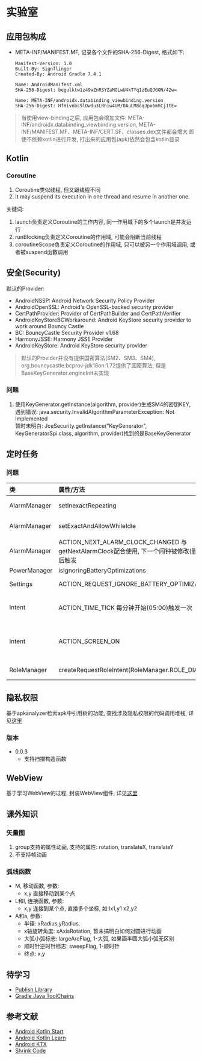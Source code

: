 # 实验室

## 应用包构成

- META-INF/MANIFEST.MF, 记录各个文件的SHA-256-Digest, 格式如下:
    ```text
    Manifest-Version: 1.0
    Built-By: Signflinger
    Created-By: Android Gradle 7.4.1
  
    Name: AndroidManifest.xml
    SHA-256-Digest: begulktw1z49wZnRSYZaMGLwU4kTYq1zEuQJGON/42w=
  
    Name: META-INF/androidx.databinding_viewbinding.version
    SHA-256-Digest: HfHivnbc9lDwdu3LRhiw4UM/0AuLM8oqJpx6mhCj1tE=
    ```

> 当使用view-binding之后, 应用包会增加文件: META-INF/androidx.databinding_viewbinding.version, META-INF/MANIFEST.MF、META-INF/CERT.SF、classes.dex文件都会增大
> 即使不依赖kotlin进行开发, 打出来的应用包(apk)依然会包含kotlin目录

## Kotlin

### Coroutine

1. Coroutine类似线程, 但又跟线程不同
2. It may suspend its execution in one thread and resume in another one.

关键词:
1. launch负责定义Coroutine的工作内容, 同一作用域下的多个launch是并发运行
2. runBlocking负责定义Coroutine的作用域, 可能会阻断当前线程
3. coroutineScope负责定义Coroutine的作用域, 只可以被另一个作用域调用, 或者被suspend函数调用

## 安全(Security)

默认的Provider:
- AndroidNSSP: Android Network Security Policy Provider
- AndroidOpenSSL: Android's OpenSSL-backed security provider
- CertPathProvider: Provider of CertPathBuilder and CertPathVerifier
- AndroidKeyStoreBCWorkaround: Android KeyStore security provider to work around Bouncy Castle
- BC: BouncyCastle Security Provider v1.68
- HarmonyJSSE: Harmony JSSE Provider
- AndroidKeyStore: Android KeyStore security provider

> 默认的Provider并没有提供国密算法(SM2、SM3、SM4), org.bouncycastle:bcprov-jdk18on:1.72提供了国密算法, 但是BaseKeyGenerator.engineInit未实现


### 问题

1. 使用KeyGenerator.getInstance(algorithm, provider)生成SM4的密钥KEY, 遇到错误: java.security.InvalidAlgorithmParameterException: Not Implemented  
   暂时未明白: JceSecurity.getInstance("KeyGenerator", KeyGeneratorSpi.class, algorithm, provider)找到的是BaseKeyGenerator

## 定时任务

### 问题

| 类 | 属性/方法 | OPPO Reno 3 元气版 |
| :-- | :-- | :-- |
| AlarmManager | setInexactRepeating | 应用切后台锁屏, 闹钟无法触发, 解锁打开应用, 触发闹钟 |
| AlarmManager | setExactAndAllowWhileIdle | 应用切后台锁屏, 闹钟无法触发, 解锁打开应用, 触发闹钟 |
| AlarmManager | ACTION_NEXT_ALARM_CLOCK_CHANGED  与getNextAlarmClock配合使用, 下一个闹钟被修改(删除)之后触发 | 应用切换至后台, 不会收到广播 |
| PowerManager | isIgnoringBatteryOptimizations | false |
| Settings | ACTION_REQUEST_IGNORE_BATTERY_OPTIMIZATIONS | No Activity found to handle Intent |
| Intent | ACTION_TIME_TICK  每分钟开始(05:00)触发一次 | 应用切后台锁屏, 闹钟无法触发, 解锁打开应用, 收到最近一次的广播 |
| Intent | ACTION_SCREEN_ON  | 应用处于前台, 点亮屏幕, 不论是否解锁成功, 应用就能收到广播; 应用处于后台, 不会收到广播 |
| RoleManager | createRequestRoleIntent(RoleManager.ROLE_DIALER) | 直接返回Activity.RESULT_CANCELED |


## 隐私权限

基于apkanalyzer检索apk中引用树的功能, 查找涉及隐私权限的代码调用堆栈, 详见[这里](privacy-permission/README.md)

### 版本

- 0.0.3
    - 支持扫描构造函数

## WebView

基于学习WebView的过程, 封装WebView组件, 详见[这里](webview/README.md)

## 课外知识

### 矢量图

1. group支持的属性动画, 支持的属性: rotation, translateX, translateY
2. 不支持帧动画

### 弧线函数

- M, 移动函数, 参数:
    - x,y 直接移动到某个点
- L和l, 连接函数, 参数:
    - x,y 连接到某个点, 直接多个坐标, 如:lx1,y1 x2,y2
- A和a, 参数:
    - 半径: xRadius,yRadius,
    - x轴旋转角度: xAxisRotation, 暂未搞明白如何对圆进行动画
    - 大弧小弧标志: largeArcFlag, 1-大弧, 如果画半圆大弧小弧无区别
    - 顺时针逆时针标志: sweepFlag, 1-顺时针
    - 终点: x,y

## 待学习

- [Publish Library](https://developer.android.google.cn/build/publish-library?hl=zh-cn)
- [Gradle Java ToolChains](https://docs.gradle.org/8.0/userguide/toolchains.html)

## 参考文献

- [Android Kotlin Start](https://developer.android.google.cn/kotlin/get-started)
- [Android Kotlin Learn](https://developer.android.google.cn/kotlin/learn)
- [Android KTX](https://developer.android.google.cn/kotlin/ktx)
- [Shrink Code](https://developer.android.google.cn/studio/build/shrink-code.html?hl=en)


